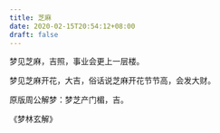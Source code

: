```yaml
---
title: 芝麻
date: 2020-02-15T20:54:12+08:00
draft: false
---
```


梦见芝麻，吉照，事业会更上一层楼。

梦见芝麻开花，大吉，俗话说芝麻开花节节高，会发大财。

原版周公解梦：梦芝产门楣，吉。

《梦林玄解》